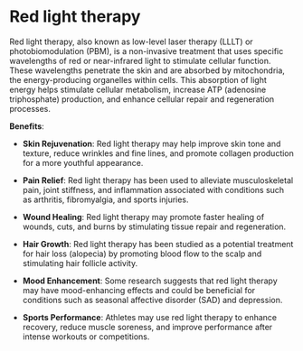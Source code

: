 <!--
source: gpt-3 + jph editing
tags: treatments
-->

# Red light therapy

Red light therapy, also known as low-level laser therapy (LLLT) or photobiomodulation (PBM), is a non-invasive treatment that uses specific wavelengths of red or near-infrared light to stimulate cellular function. These wavelengths penetrate the skin and are absorbed by mitochondria, the energy-producing organelles within cells. This absorption of light energy helps stimulate cellular metabolism, increase ATP (adenosine triphosphate) production, and enhance cellular repair and regeneration processes.

**Benefits**:

* **Skin Rejuvenation**: Red light therapy may help improve skin tone and texture, reduce wrinkles and fine lines, and promote collagen production for a more youthful appearance.

* **Pain Relief**: Red light therapy has been used to alleviate musculoskeletal pain, joint stiffness, and inflammation associated with conditions such as arthritis, fibromyalgia, and sports injuries.

* **Wound Healing**: Red light therapy may promote faster healing of wounds, cuts, and burns by stimulating tissue repair and regeneration.

* **Hair Growth**: Red light therapy has been studied as a potential treatment for hair loss (alopecia) by promoting blood flow to the scalp and stimulating hair follicle activity.

* **Mood Enhancement**: Some research suggests that red light therapy may have mood-enhancing effects and could be beneficial for conditions such as seasonal affective disorder (SAD) and depression.

* **Sports Performance**: Athletes may use red light therapy to enhance recovery, reduce muscle soreness, and improve performance after intense workouts or competitions.
